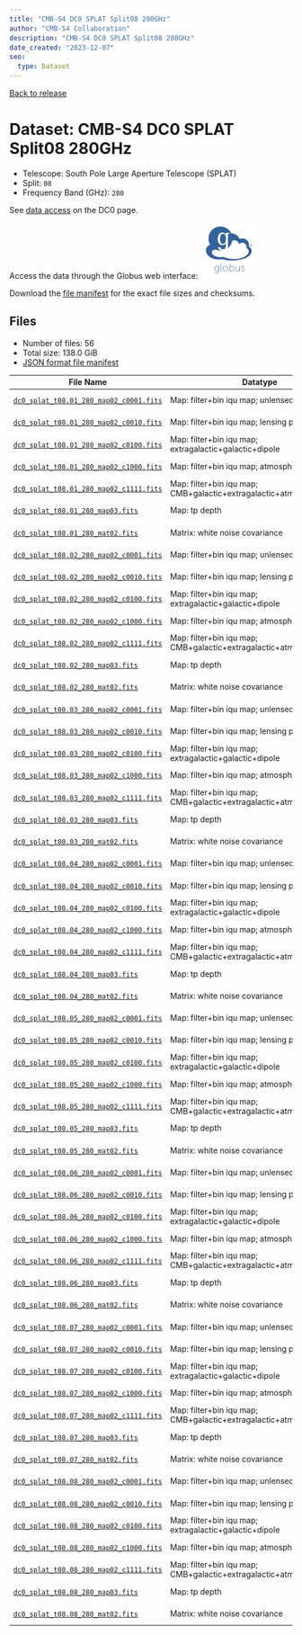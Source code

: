 ```yaml
---
title: "CMB-S4 DC0 SPLAT Split08 280GHz"
author: "CMB-S4 Collaboration"
description: "CMB-S4 DC0 SPLAT Split08 280GHz"
date_created: "2023-12-07"
seo:
  type: Dataset
---
```


[Back to release](./dc0.html#datasets)

# Dataset: CMB-S4 DC0 SPLAT Split08 280GHz

- Telescope: South Pole Large Aperture Telescope (SPLAT)
- Split: `08`
- Frequency Band (GHz): `280`

See [data access](./dc0.html#data-access) on the DC0 page.

Access the data through the Globus web interface: [![Download via Globus](images/globus-logo.png)](https://app.globus.org/file-manager?origin_id=c9dc477a-3db5-4946-874d-a5dc7efcabcf&origin_path=%2Fdatareleases%2Fdc0%2Fmission%2Fsplat%2Fsplit08%2F280%2F)

Download the [file manifest](https://g-9fdb0b.6b7bd8.0ec8.data.globus.org/datareleases/dc0/mission/splat/split08/280/manifest.json) for the exact file sizes and checksums.

## Files

- Number of files: 56
- Total size: 138.0 GiB
- [JSON format file manifest](https://g-9fdb0b.6b7bd8.0ec8.data.globus.org/datareleases/dc0/mission/splat/split08/280/manifest.json)

|                                                                                File Name                                                                                 |                               Datatype                               |  Size   |
| ------------------------------------------------------------------------------------------------------------------------------------------------------------------------ | -------------------------------------------------------------------- | ------- |
| [`dc0_splat_t08.01_280_map02_c0001.fits`](https://g-9fdb0b.6b7bd8.0ec8.data.globus.org/datareleases/dc0/mission/splat/split08/280/dc0_splat_t08.01_280_map02_c0001.fits) | Map: filter+bin iqu map; unlensed primary CMB                        | 2.3 GiB |
| [`dc0_splat_t08.01_280_map02_c0010.fits`](https://g-9fdb0b.6b7bd8.0ec8.data.globus.org/datareleases/dc0/mission/splat/split08/280/dc0_splat_t08.01_280_map02_c0010.fits) | Map: filter+bin iqu map; lensing perturbation                        | 2.3 GiB |
| [`dc0_splat_t08.01_280_map02_c0100.fits`](https://g-9fdb0b.6b7bd8.0ec8.data.globus.org/datareleases/dc0/mission/splat/split08/280/dc0_splat_t08.01_280_map02_c0100.fits) | Map: filter+bin iqu map; extragalactic+galactic+dipole               | 2.3 GiB |
| [`dc0_splat_t08.01_280_map02_c1000.fits`](https://g-9fdb0b.6b7bd8.0ec8.data.globus.org/datareleases/dc0/mission/splat/split08/280/dc0_splat_t08.01_280_map02_c1000.fits) | Map: filter+bin iqu map; atmosphere+noise                            | 2.3 GiB |
| [`dc0_splat_t08.01_280_map02_c1111.fits`](https://g-9fdb0b.6b7bd8.0ec8.data.globus.org/datareleases/dc0/mission/splat/split08/280/dc0_splat_t08.01_280_map02_c1111.fits) | Map: filter+bin iqu map; CMB+galactic+extragalactic+atmosphere+noise | 2.3 GiB |
| [`dc0_splat_t08.01_280_map03.fits`](https://g-9fdb0b.6b7bd8.0ec8.data.globus.org/datareleases/dc0/mission/splat/split08/280/dc0_splat_t08.01_280_map03.fits)             | Map: tp depth                                                        | 1.5 GiB |
| [`dc0_splat_t08.01_280_mat02.fits`](https://g-9fdb0b.6b7bd8.0ec8.data.globus.org/datareleases/dc0/mission/splat/split08/280/dc0_splat_t08.01_280_mat02.fits)             | Matrix: white noise covariance                                       | 4.5 GiB |
| [`dc0_splat_t08.02_280_map02_c0001.fits`](https://g-9fdb0b.6b7bd8.0ec8.data.globus.org/datareleases/dc0/mission/splat/split08/280/dc0_splat_t08.02_280_map02_c0001.fits) | Map: filter+bin iqu map; unlensed primary CMB                        | 2.3 GiB |
| [`dc0_splat_t08.02_280_map02_c0010.fits`](https://g-9fdb0b.6b7bd8.0ec8.data.globus.org/datareleases/dc0/mission/splat/split08/280/dc0_splat_t08.02_280_map02_c0010.fits) | Map: filter+bin iqu map; lensing perturbation                        | 2.3 GiB |
| [`dc0_splat_t08.02_280_map02_c0100.fits`](https://g-9fdb0b.6b7bd8.0ec8.data.globus.org/datareleases/dc0/mission/splat/split08/280/dc0_splat_t08.02_280_map02_c0100.fits) | Map: filter+bin iqu map; extragalactic+galactic+dipole               | 2.3 GiB |
| [`dc0_splat_t08.02_280_map02_c1000.fits`](https://g-9fdb0b.6b7bd8.0ec8.data.globus.org/datareleases/dc0/mission/splat/split08/280/dc0_splat_t08.02_280_map02_c1000.fits) | Map: filter+bin iqu map; atmosphere+noise                            | 2.3 GiB |
| [`dc0_splat_t08.02_280_map02_c1111.fits`](https://g-9fdb0b.6b7bd8.0ec8.data.globus.org/datareleases/dc0/mission/splat/split08/280/dc0_splat_t08.02_280_map02_c1111.fits) | Map: filter+bin iqu map; CMB+galactic+extragalactic+atmosphere+noise | 2.3 GiB |
| [`dc0_splat_t08.02_280_map03.fits`](https://g-9fdb0b.6b7bd8.0ec8.data.globus.org/datareleases/dc0/mission/splat/split08/280/dc0_splat_t08.02_280_map03.fits)             | Map: tp depth                                                        | 1.5 GiB |
| [`dc0_splat_t08.02_280_mat02.fits`](https://g-9fdb0b.6b7bd8.0ec8.data.globus.org/datareleases/dc0/mission/splat/split08/280/dc0_splat_t08.02_280_mat02.fits)             | Matrix: white noise covariance                                       | 4.5 GiB |
| [`dc0_splat_t08.03_280_map02_c0001.fits`](https://g-9fdb0b.6b7bd8.0ec8.data.globus.org/datareleases/dc0/mission/splat/split08/280/dc0_splat_t08.03_280_map02_c0001.fits) | Map: filter+bin iqu map; unlensed primary CMB                        | 2.3 GiB |
| [`dc0_splat_t08.03_280_map02_c0010.fits`](https://g-9fdb0b.6b7bd8.0ec8.data.globus.org/datareleases/dc0/mission/splat/split08/280/dc0_splat_t08.03_280_map02_c0010.fits) | Map: filter+bin iqu map; lensing perturbation                        | 2.3 GiB |
| [`dc0_splat_t08.03_280_map02_c0100.fits`](https://g-9fdb0b.6b7bd8.0ec8.data.globus.org/datareleases/dc0/mission/splat/split08/280/dc0_splat_t08.03_280_map02_c0100.fits) | Map: filter+bin iqu map; extragalactic+galactic+dipole               | 2.3 GiB |
| [`dc0_splat_t08.03_280_map02_c1000.fits`](https://g-9fdb0b.6b7bd8.0ec8.data.globus.org/datareleases/dc0/mission/splat/split08/280/dc0_splat_t08.03_280_map02_c1000.fits) | Map: filter+bin iqu map; atmosphere+noise                            | 2.3 GiB |
| [`dc0_splat_t08.03_280_map02_c1111.fits`](https://g-9fdb0b.6b7bd8.0ec8.data.globus.org/datareleases/dc0/mission/splat/split08/280/dc0_splat_t08.03_280_map02_c1111.fits) | Map: filter+bin iqu map; CMB+galactic+extragalactic+atmosphere+noise | 2.3 GiB |
| [`dc0_splat_t08.03_280_map03.fits`](https://g-9fdb0b.6b7bd8.0ec8.data.globus.org/datareleases/dc0/mission/splat/split08/280/dc0_splat_t08.03_280_map03.fits)             | Map: tp depth                                                        | 1.5 GiB |
| [`dc0_splat_t08.03_280_mat02.fits`](https://g-9fdb0b.6b7bd8.0ec8.data.globus.org/datareleases/dc0/mission/splat/split08/280/dc0_splat_t08.03_280_mat02.fits)             | Matrix: white noise covariance                                       | 4.5 GiB |
| [`dc0_splat_t08.04_280_map02_c0001.fits`](https://g-9fdb0b.6b7bd8.0ec8.data.globus.org/datareleases/dc0/mission/splat/split08/280/dc0_splat_t08.04_280_map02_c0001.fits) | Map: filter+bin iqu map; unlensed primary CMB                        | 2.3 GiB |
| [`dc0_splat_t08.04_280_map02_c0010.fits`](https://g-9fdb0b.6b7bd8.0ec8.data.globus.org/datareleases/dc0/mission/splat/split08/280/dc0_splat_t08.04_280_map02_c0010.fits) | Map: filter+bin iqu map; lensing perturbation                        | 2.3 GiB |
| [`dc0_splat_t08.04_280_map02_c0100.fits`](https://g-9fdb0b.6b7bd8.0ec8.data.globus.org/datareleases/dc0/mission/splat/split08/280/dc0_splat_t08.04_280_map02_c0100.fits) | Map: filter+bin iqu map; extragalactic+galactic+dipole               | 2.3 GiB |
| [`dc0_splat_t08.04_280_map02_c1000.fits`](https://g-9fdb0b.6b7bd8.0ec8.data.globus.org/datareleases/dc0/mission/splat/split08/280/dc0_splat_t08.04_280_map02_c1000.fits) | Map: filter+bin iqu map; atmosphere+noise                            | 2.3 GiB |
| [`dc0_splat_t08.04_280_map02_c1111.fits`](https://g-9fdb0b.6b7bd8.0ec8.data.globus.org/datareleases/dc0/mission/splat/split08/280/dc0_splat_t08.04_280_map02_c1111.fits) | Map: filter+bin iqu map; CMB+galactic+extragalactic+atmosphere+noise | 2.3 GiB |
| [`dc0_splat_t08.04_280_map03.fits`](https://g-9fdb0b.6b7bd8.0ec8.data.globus.org/datareleases/dc0/mission/splat/split08/280/dc0_splat_t08.04_280_map03.fits)             | Map: tp depth                                                        | 1.5 GiB |
| [`dc0_splat_t08.04_280_mat02.fits`](https://g-9fdb0b.6b7bd8.0ec8.data.globus.org/datareleases/dc0/mission/splat/split08/280/dc0_splat_t08.04_280_mat02.fits)             | Matrix: white noise covariance                                       | 4.5 GiB |
| [`dc0_splat_t08.05_280_map02_c0001.fits`](https://g-9fdb0b.6b7bd8.0ec8.data.globus.org/datareleases/dc0/mission/splat/split08/280/dc0_splat_t08.05_280_map02_c0001.fits) | Map: filter+bin iqu map; unlensed primary CMB                        | 2.3 GiB |
| [`dc0_splat_t08.05_280_map02_c0010.fits`](https://g-9fdb0b.6b7bd8.0ec8.data.globus.org/datareleases/dc0/mission/splat/split08/280/dc0_splat_t08.05_280_map02_c0010.fits) | Map: filter+bin iqu map; lensing perturbation                        | 2.3 GiB |
| [`dc0_splat_t08.05_280_map02_c0100.fits`](https://g-9fdb0b.6b7bd8.0ec8.data.globus.org/datareleases/dc0/mission/splat/split08/280/dc0_splat_t08.05_280_map02_c0100.fits) | Map: filter+bin iqu map; extragalactic+galactic+dipole               | 2.3 GiB |
| [`dc0_splat_t08.05_280_map02_c1000.fits`](https://g-9fdb0b.6b7bd8.0ec8.data.globus.org/datareleases/dc0/mission/splat/split08/280/dc0_splat_t08.05_280_map02_c1000.fits) | Map: filter+bin iqu map; atmosphere+noise                            | 2.3 GiB |
| [`dc0_splat_t08.05_280_map02_c1111.fits`](https://g-9fdb0b.6b7bd8.0ec8.data.globus.org/datareleases/dc0/mission/splat/split08/280/dc0_splat_t08.05_280_map02_c1111.fits) | Map: filter+bin iqu map; CMB+galactic+extragalactic+atmosphere+noise | 2.3 GiB |
| [`dc0_splat_t08.05_280_map03.fits`](https://g-9fdb0b.6b7bd8.0ec8.data.globus.org/datareleases/dc0/mission/splat/split08/280/dc0_splat_t08.05_280_map03.fits)             | Map: tp depth                                                        | 1.5 GiB |
| [`dc0_splat_t08.05_280_mat02.fits`](https://g-9fdb0b.6b7bd8.0ec8.data.globus.org/datareleases/dc0/mission/splat/split08/280/dc0_splat_t08.05_280_mat02.fits)             | Matrix: white noise covariance                                       | 4.5 GiB |
| [`dc0_splat_t08.06_280_map02_c0001.fits`](https://g-9fdb0b.6b7bd8.0ec8.data.globus.org/datareleases/dc0/mission/splat/split08/280/dc0_splat_t08.06_280_map02_c0001.fits) | Map: filter+bin iqu map; unlensed primary CMB                        | 2.3 GiB |
| [`dc0_splat_t08.06_280_map02_c0010.fits`](https://g-9fdb0b.6b7bd8.0ec8.data.globus.org/datareleases/dc0/mission/splat/split08/280/dc0_splat_t08.06_280_map02_c0010.fits) | Map: filter+bin iqu map; lensing perturbation                        | 2.3 GiB |
| [`dc0_splat_t08.06_280_map02_c0100.fits`](https://g-9fdb0b.6b7bd8.0ec8.data.globus.org/datareleases/dc0/mission/splat/split08/280/dc0_splat_t08.06_280_map02_c0100.fits) | Map: filter+bin iqu map; extragalactic+galactic+dipole               | 2.3 GiB |
| [`dc0_splat_t08.06_280_map02_c1000.fits`](https://g-9fdb0b.6b7bd8.0ec8.data.globus.org/datareleases/dc0/mission/splat/split08/280/dc0_splat_t08.06_280_map02_c1000.fits) | Map: filter+bin iqu map; atmosphere+noise                            | 2.3 GiB |
| [`dc0_splat_t08.06_280_map02_c1111.fits`](https://g-9fdb0b.6b7bd8.0ec8.data.globus.org/datareleases/dc0/mission/splat/split08/280/dc0_splat_t08.06_280_map02_c1111.fits) | Map: filter+bin iqu map; CMB+galactic+extragalactic+atmosphere+noise | 2.3 GiB |
| [`dc0_splat_t08.06_280_map03.fits`](https://g-9fdb0b.6b7bd8.0ec8.data.globus.org/datareleases/dc0/mission/splat/split08/280/dc0_splat_t08.06_280_map03.fits)             | Map: tp depth                                                        | 1.5 GiB |
| [`dc0_splat_t08.06_280_mat02.fits`](https://g-9fdb0b.6b7bd8.0ec8.data.globus.org/datareleases/dc0/mission/splat/split08/280/dc0_splat_t08.06_280_mat02.fits)             | Matrix: white noise covariance                                       | 4.5 GiB |
| [`dc0_splat_t08.07_280_map02_c0001.fits`](https://g-9fdb0b.6b7bd8.0ec8.data.globus.org/datareleases/dc0/mission/splat/split08/280/dc0_splat_t08.07_280_map02_c0001.fits) | Map: filter+bin iqu map; unlensed primary CMB                        | 2.3 GiB |
| [`dc0_splat_t08.07_280_map02_c0010.fits`](https://g-9fdb0b.6b7bd8.0ec8.data.globus.org/datareleases/dc0/mission/splat/split08/280/dc0_splat_t08.07_280_map02_c0010.fits) | Map: filter+bin iqu map; lensing perturbation                        | 2.3 GiB |
| [`dc0_splat_t08.07_280_map02_c0100.fits`](https://g-9fdb0b.6b7bd8.0ec8.data.globus.org/datareleases/dc0/mission/splat/split08/280/dc0_splat_t08.07_280_map02_c0100.fits) | Map: filter+bin iqu map; extragalactic+galactic+dipole               | 2.3 GiB |
| [`dc0_splat_t08.07_280_map02_c1000.fits`](https://g-9fdb0b.6b7bd8.0ec8.data.globus.org/datareleases/dc0/mission/splat/split08/280/dc0_splat_t08.07_280_map02_c1000.fits) | Map: filter+bin iqu map; atmosphere+noise                            | 2.3 GiB |
| [`dc0_splat_t08.07_280_map02_c1111.fits`](https://g-9fdb0b.6b7bd8.0ec8.data.globus.org/datareleases/dc0/mission/splat/split08/280/dc0_splat_t08.07_280_map02_c1111.fits) | Map: filter+bin iqu map; CMB+galactic+extragalactic+atmosphere+noise | 2.3 GiB |
| [`dc0_splat_t08.07_280_map03.fits`](https://g-9fdb0b.6b7bd8.0ec8.data.globus.org/datareleases/dc0/mission/splat/split08/280/dc0_splat_t08.07_280_map03.fits)             | Map: tp depth                                                        | 1.5 GiB |
| [`dc0_splat_t08.07_280_mat02.fits`](https://g-9fdb0b.6b7bd8.0ec8.data.globus.org/datareleases/dc0/mission/splat/split08/280/dc0_splat_t08.07_280_mat02.fits)             | Matrix: white noise covariance                                       | 4.5 GiB |
| [`dc0_splat_t08.08_280_map02_c0001.fits`](https://g-9fdb0b.6b7bd8.0ec8.data.globus.org/datareleases/dc0/mission/splat/split08/280/dc0_splat_t08.08_280_map02_c0001.fits) | Map: filter+bin iqu map; unlensed primary CMB                        | 2.3 GiB |
| [`dc0_splat_t08.08_280_map02_c0010.fits`](https://g-9fdb0b.6b7bd8.0ec8.data.globus.org/datareleases/dc0/mission/splat/split08/280/dc0_splat_t08.08_280_map02_c0010.fits) | Map: filter+bin iqu map; lensing perturbation                        | 2.3 GiB |
| [`dc0_splat_t08.08_280_map02_c0100.fits`](https://g-9fdb0b.6b7bd8.0ec8.data.globus.org/datareleases/dc0/mission/splat/split08/280/dc0_splat_t08.08_280_map02_c0100.fits) | Map: filter+bin iqu map; extragalactic+galactic+dipole               | 2.3 GiB |
| [`dc0_splat_t08.08_280_map02_c1000.fits`](https://g-9fdb0b.6b7bd8.0ec8.data.globus.org/datareleases/dc0/mission/splat/split08/280/dc0_splat_t08.08_280_map02_c1000.fits) | Map: filter+bin iqu map; atmosphere+noise                            | 2.3 GiB |
| [`dc0_splat_t08.08_280_map02_c1111.fits`](https://g-9fdb0b.6b7bd8.0ec8.data.globus.org/datareleases/dc0/mission/splat/split08/280/dc0_splat_t08.08_280_map02_c1111.fits) | Map: filter+bin iqu map; CMB+galactic+extragalactic+atmosphere+noise | 2.3 GiB |
| [`dc0_splat_t08.08_280_map03.fits`](https://g-9fdb0b.6b7bd8.0ec8.data.globus.org/datareleases/dc0/mission/splat/split08/280/dc0_splat_t08.08_280_map03.fits)             | Map: tp depth                                                        | 1.5 GiB |
| [`dc0_splat_t08.08_280_mat02.fits`](https://g-9fdb0b.6b7bd8.0ec8.data.globus.org/datareleases/dc0/mission/splat/split08/280/dc0_splat_t08.08_280_mat02.fits)             | Matrix: white noise covariance                                       | 4.5 GiB |
